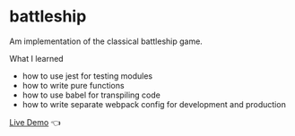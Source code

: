 # battleship
Am implementation of the classical battleship game.

What I learned
- how to use jest for testing modules
- how to write pure functions
- how to use babel for transpiling code
- how to write separate webpack config for development and production

[Live Demo](https://chaandharaghav.github.io/battleship/) :point_left:
